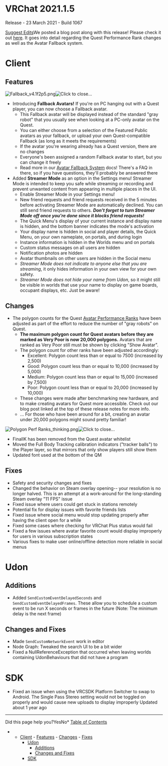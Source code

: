 # VRChat 2021.1.5

Release - 23 March 2021 - Build 1067

[Suggest Edits](/edit/vrchat-202115)We posted a blog post along with this release! Please check it out [here](https://medium.com/vrchat/vrchat-on-quest-avatar-performance-woes-1a3cc228a442). It goes into detail regarding the Quest Performance Rank changes as well as the Avatar Fallback system.


# Client


## Features


![](https://files.readme.io/6991239-Fallback_v4.1f2p5.png "Fallback_v4.1f2p5.png")![](https://files.readme.io/6991239-Fallback_v4.1f2p5.png "Click to close...")
* Introducing **Fallback Avatars!** If you're on PC hanging out with a Quest player, you can now choose a Fallback avatar.
	+ This Fallback avatar will be displayed instead of the standard "gray robot" that you usually see when looking at a PC-only avatar on the Quest.
	+ You can either choose from a selection of the Featured Public avatars as your fallback, or upload your own Quest-compatible Fallback (as long as it meets the requirements)
	+ If the avatar you're wearing already has a Quest version, there are no changes
	+ Everyone's been assigned a random Fallback avatar to start, but you can change it freely
	+ Read more in our [Avatar Fallback System](/docs/avatar-fallback-system) docs! There's a FAQ in there, so if you have questions, they'll probably be answered there
* Added **Streamer Mode** as an option in the Settings menu! Streamer Mode is intended to keep you safe while streaming or recording and prevent unwanted content from appearing in multiple places in the UI.
	+ Enable Streamer Mode in your Settings menu!
	+ New friend requests and friend requests received in the 5 minutes before activating Streamer Mode are automatically declined. You can still send friend requests to others. ***Don't forget to turn Streamer Mode off once you're done since it blocks friend requests!***
	+ The Quick Menu's display of your current instance and display name is hidden, and the bottom banner indicates the mode's activation
	+ Your display name is hidden in social and player details, the Quick Menu, on your own nameplate, on portals, and during login
	+ Instance information is hidden in the Worlds menu and on portals
	+ Custom status messages on all users are hidden
	+ Notification photos are hidden
	+ Avatar thumbnails on other users are hidden in the Social menu
	+ *Streamer Mode does not indicate to anyone else that you are streaming*, it only hides information in your own view for your own safety.
	+ *Streamer Mode does not hide your name from Udon*, so it might still be visible in worlds that use your name to display on game boards, occupant displays, etc. Just be aware!


## Changes


* The polygon counts for the Quest [Avatar Performance Ranks](/docs/avatar-performance-ranking-system#quest-limits) have been adjusted as part of the effort to reduce the number of "gray robots" on Quest.
	+ **The maximum polygon count for Quest avatars before they are marked as Very Poor is now 20,000 polygons.** Avatars that are ranked as Very Poor still must be shown by clicking "Show Avatar".
	+ The polygon count for other ranks have been adjusted accordingly:
		- Excellent: Polygon count less than or equal to 7500 (increased by 2,500)
		- Good: Polygon count less than or equal to 10,000 (increased by 5,000)
		- Medium: Polygon count less than or equal to 15,000 (increased by 7,500)
		- Poor: Polygon count less than or equal to 20,000 (increased by 10,000)
	+ These changes were made after benchmarking new hardware, and to make creating avatars for Quest more accessible. Check out our blog post linked at the top of these release notes for more info.
	+ ... For those who have been around for a bit, creating an avatar under 20,000 polygons might sound pretty familiar!


![](https://files.readme.io/6efa76d-Polygon_Perf_Ranks_thinking.png "Polygon Perf Ranks_thinking.png")![](https://files.readme.io/6efa76d-Polygon_Perf_Ranks_thinking.png "Click to close...")
* FinalIK has been removed from the Quest avatar whitelist
* Moved the Full Body Tracking calibration indicators ("tracker balls") to the Player layer, so that mirrors that only show players still show them
* Updated font used at the bottom of the QM


## Fixes


* Safety and security changes and fixes
* Changed the behavior on Steam overlay opening-- your resolution is no longer halved. This is an attempt at a work-around for the long-standing Steam overlay "11 FPS" issue
* Fixed issue where users could get stuck in stations remotely
* Potential fix for display issues with favorite friends lists
* Fixed issue where social menu would stop updating properly after having the client open for a while
* Fixed some cases where checking for VRChat Plus status would fail
* Fixed a few issues where avatar favorite count would display improperly for users in various subscription states
* Various fixes to make user online/offline detection more reliable in social menus


# Udon


## Additions


* Added `SendCustomEventDelayedSeconds` and `SendCustomEventDelayedFrames`. These allow you to schedule a custom event to be run X seconds or frames in the future (Note: The minimum delay is the next frame)


## Changes and Fixes


* Made `SendCustomNetworkEvent` work in editor
* Node Graph: Tweaked the search UI to be a bit wider
* Fixed a NullReferenceException that occurred when leaving worlds containing UdonBehaviours that did not have a program


# SDK


* Fixed an issue when using the VRCSDK Platform Switcher to swap to Android. The Single Pass Stereo setting would not be toggled on properly and would cause new uploads to display improperly
Updated about 1 year ago 



---

Did this page help you?YesNo* [Table of Contents](#)
* + [Client](#client)
		- [Features](#features)
		- [Changes](#changes)
		- [Fixes](#fixes)
	+ [Udon](#udon)
		- [Additions](#additions)
		- [Changes and Fixes](#changes-and-fixes)
	+ [SDK](#sdk)
